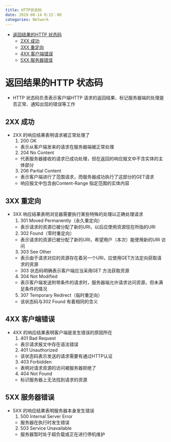 ```yaml
---
title: HTTP状态码
date: 2019-08-14 0:15：00
categories: Network
---
```

<!-- TOC START min:1 max:3 link:true asterisk:false update:true -->
- [返回结果的HTTP 状态码](#返回结果的http-状态码)
  - [2XX 成功](#2xx-成功)
  - [3XX 重定向](#3xx-重定向)
  - [4XX 客户端错误](#4xx-客户端错误)
  - [5XX 服务器错误](#5xx-服务器错误)
<!-- TOC END -->
<!--more-->

# 返回结果的HTTP 状态码
- HTTP 状态码负责表示客户端HTTP 请求的返回结果、标记服务器端的处理是否正常、通知出现的错误等工作

## 2XX 成功
- 2XX 的响应结果表明请求被正常处理了
  1. 200 OK
    - 表示从客户端发来的请求在服务器端被正常处理
  2. 204 No Content
    - 代表服务器接收的请求已成功处理，但在返回的响应报文中不含实体的主体部分
  3. 206 Partial Content
    - 表示客户端进行了范围请求，而服务器成功执行了这部分的GET请求
    - 响应报文中包含由Content-Range 指定范围的实体内容

## 3XX 重定向
- 3XX 响应结果表明浏览器需要执行某些特殊的处理以正确处理请求
  1. 301 Moved Permanently（永久重定向）
    - 表示请求的资源已被分配了新的URI，以后应使用资源现在所指的URI
  2. 302 Found（零时重定向）
    - 表示请求的资源已被分配了新的URI，希望用户（本次）能使用新的URI 访问
  3. 303 See Other
    - 表示由于请求对应的资源存在着另一个URI，应使用GET方法定向获取请求的资源
    - 303 状态码明确表示客户端应当采用GET 方法获取资源
  4. 304 Not Modified
    - 表示客户端发送附带条件的请求时，服务器端允许请求访问资源，但未满足条件的情况
  5. 307 Temporary Redirect（临时重定向）
    - 该状态码与302 Found 有着相同的含义

## 4XX 客户端错误
- 4XX 的响应结果表明客户端是发生错误的原因所在
  1. 401 Bad Request
    - 表示请求报文中存在语法错误
  2. 401 Unauthorized
    - 该状态码表示发送的请求需要有通过HTTP认证
  3. 403 Forbidden
    - 表明对请求资源的访问被服务器拒绝了
  4. 404 Not Found
    - 标识服务器上无法找到请求的资源

## 5XX 服务器错误
- 5XX 的响应结果表明服务器本身发生错误
  1. 500 Internal Server Error
    - 服务器在执行时发生错误
  2. 503 Service Unavailable
    - 服务器暂时处于超负载或正在进行停机维护
